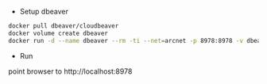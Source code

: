 
- Setup dbeaver

```bash 
docker pull dbeaver/cloudbeaver
docker volume create dbeaver
docker run -d --name dbeaver --rm -ti --net=arcnet -p 8978:8978 -v dbeaver:/opt/cloudbeaver/workspace dbeaver/cloudbeaver
```

- Run

point browser to http://localhost:8978



